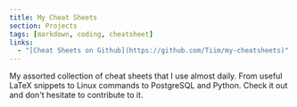 ```yaml
---
title: My Cheat Sheets
section: Projects
tags: [markdown, coding, cheatsheet]
links:
  - "[Cheat Sheets on Github](https://github.com/Tiim/my-cheatsheets)"
---
```


My assorted collection of cheat sheets that I use almost daily. From useful LaTeX snippets to Linux commands to PostgreSQL and Python. Check it out and don't hesitate to contribute to it.
